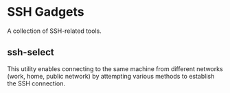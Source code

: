 # SSH Gadgets

A collection of SSH-related tools.

## ssh-select

This utility enables connecting to the same machine from different
networks (work, home, public network) by attempting various methods to
establish the SSH connection.
